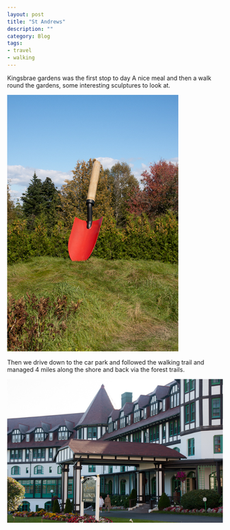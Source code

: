 ```yaml
---
layout: post
title: "St Andrews"
description: ""
category: Blog 
tags:
- travel
- walking
---
```


Kingsbrae gardens was the first stop to day A nice meal and then a walk round the gardens, some interesting sculptures to look at.

<img src="/images//2011/40d_5249.jpg">

Then we drive down to the car park and followed the walking trail and managed 4 miles along the shore and back via the forest trails.

<img src="/images/2011/40d_5281.jpg">

